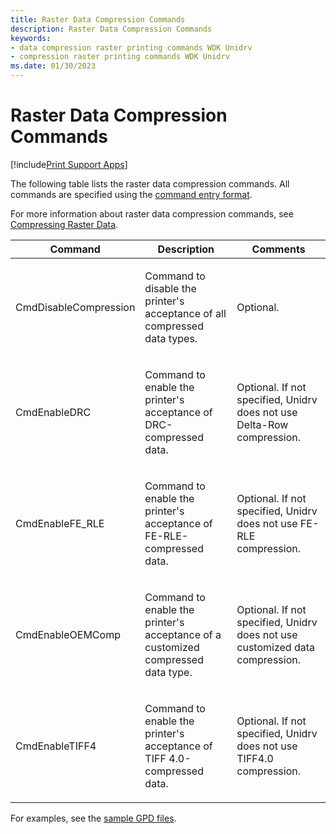```yaml
---
title: Raster Data Compression Commands
description: Raster Data Compression Commands
keywords:
- data compression raster printing commands WDK Unidrv
- compression raster printing commands WDK Unidrv
ms.date: 01/30/2023
---
```


# Raster Data Compression Commands

[!include[Print Support Apps](../includes/print-support-apps.md)]

The following table lists the raster data compression commands. All commands are specified using the [command entry format](command-entry-format.md).

For more information about raster data compression commands, see [Compressing Raster Data](compressing-raster-data.md).

<table>
<colgroup>
<col width="33%" />
<col width="33%" />
<col width="33%" />
</colgroup>
<thead>
<tr class="header">
<th>Command</th>
<th>Description</th>
<th>Comments</th>
</tr>
</thead>
<tbody>
<tr class="odd">
<td><p>CmdDisableCompression</p></td>
<td><p>Command to disable the printer's acceptance of all compressed data types.</p></td>
<td><p>Optional.</p></td>
</tr>
<tr class="even">
<td><p>CmdEnableDRC</p></td>
<td><p>Command to enable the printer's acceptance of DRC-compressed data.</p></td>
<td><p>Optional. If not specified, Unidrv does not use Delta-Row compression.</p></td>
</tr>
<tr class="odd">
<td><p>CmdEnableFE_RLE</p></td>
<td><p>Command to enable the printer's acceptance of FE-RLE-compressed data.</p></td>
<td><p>Optional. If not specified, Unidrv does not use FE-RLE compression.</p></td>
</tr>
<tr class="even">
<td><p>CmdEnableOEMComp</p></td>
<td><p>Command to enable the printer's acceptance of a customized compressed data type.</p></td>
<td><p>Optional. If not specified, Unidrv does not use customized data compression.</p></td>
</tr>
<tr class="odd">
<td><p>CmdEnableTIFF4</p></td>
<td><p>Command to enable the printer's acceptance of TIFF 4.0-compressed data.</p></td>
<td><p>Optional. If not specified, Unidrv does not use TIFF4.0 compression.</p></td>
</tr>
</tbody>
</table>

For examples, see the [sample GPD files](sample-gpd-files.md).
